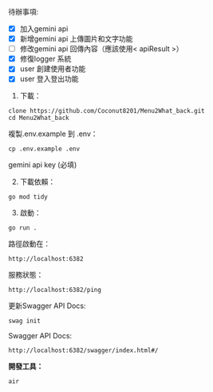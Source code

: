 待辦事項:
- [X] 加入gemini api
- [X] 新增gemini api 上傳圖片和文字功能
- [ ] 修改gemini api 回傳內容（應該使用< apiResult >）
- [X] 修復logger 系統
- [x] user 創建使用者功能
- [x] user 登入登出功能

1. 下載：
```
clone https://github.com/Coconut8201/Menu2What_back.git
cd Menu2What_back
```
複製.env.example 到 .env：
```
cp .env.example .env
```
gemini api key (必填)


2. 下載依賴：
```
go mod tidy
```
3. 啟動：
```
go run .
```
路徑啟動在：
```
http://localhost:6382
```

服務狀態：
```
http://localhost:6382/ping
```

更新Swagger API Docs:
```
swag init
```

Swagger API Docs:
```
http://localhost:6382/swagger/index.html#/
```


**開發工具：**
```
air
```